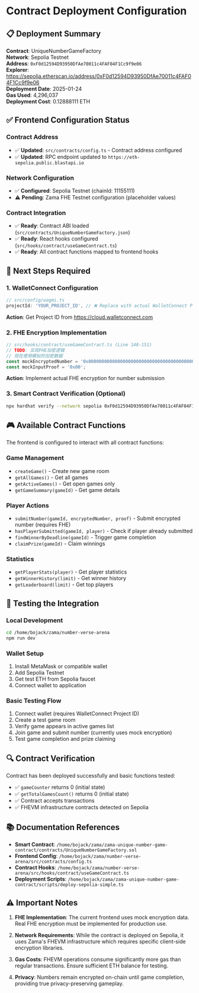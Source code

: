 # Contract Deployment Configuration

## 📋 Deployment Summary

**Contract**: UniqueNumberGameFactory  
**Network**: Sepolia Testnet  
**Address**: `0xF0d12594D93950DfAe70011c4FAF04F1Cc9f9e06`  
**Explorer**: https://sepolia.etherscan.io/address/0xF0d12594D93950DfAe70011c4FAF04F1Cc9f9e06  
**Deployment Date**: 2025-01-24  
**Gas Used**: 4,296,037  
**Deployment Cost**: 0.12888111 ETH  

## ✅ Frontend Configuration Status

### Contract Address
- ✅ **Updated**: `src/contracts/config.ts` - Contract address configured
- ✅ **Updated**: RPC endpoint updated to `https://eth-sepolia.public.blastapi.io`

### Network Configuration
- ✅ **Configured**: Sepolia Testnet (chainId: 11155111)
- ⚠️ **Pending**: Zama FHE Testnet configuration (placeholder values)

### Contract Integration
- ✅ **Ready**: Contract ABI loaded (`src/contracts/UniqueNumberGameFactory.json`)
- ✅ **Ready**: React hooks configured (`src/hooks/contract/useGameContract.ts`)
- ✅ **Ready**: All contract functions mapped to frontend hooks

## 🔧 Next Steps Required

### 1. WalletConnect Configuration
```typescript
// src/config/wagmi.ts
projectId: 'YOUR_PROJECT_ID', // ❌ Replace with actual WalletConnect Project ID
```
**Action**: Get Project ID from https://cloud.walletconnect.com

### 2. FHE Encryption Implementation
```typescript
// src/hooks/contract/useGameContract.ts (Line 148-151)
// TODO: 实现FHE加密逻辑
// 现在使用模拟的加密数据
const mockEncryptedNumber = '0x0000000000000000000000000000000000000000000000000000000000000000';
const mockInputProof = '0x00';
```
**Action**: Implement actual FHE encryption for number submission

### 3. Smart Contract Verification (Optional)
```bash
npx hardhat verify --network sepolia 0xF0d12594D93950DfAe70011c4FAF04F1Cc9f9e06
```

## 🎮 Available Contract Functions

The frontend is configured to interact with all contract functions:

### Game Management
- `createGame()` - Create new game room
- `getAllGames()` - Get all games
- `getActiveGames()` - Get open games only
- `getGameSummary(gameId)` - Get game details

### Player Actions
- `submitNumber(gameId, encryptedNumber, proof)` - Submit encrypted number (requires FHE)
- `hasPlayerSubmitted(gameId, player)` - Check if player already submitted
- `findWinnerByDeadline(gameId)` - Trigger game completion
- `claimPrize(gameId)` - Claim winnings

### Statistics
- `getPlayerStats(player)` - Get player statistics
- `getWinnerHistory(limit)` - Get winner history
- `getLeaderboard(limit)` - Get top players

## 🚀 Testing the Integration

### Local Development
```bash
cd /home/bojack/zama/number-verse-arena
npm run dev
```

### Wallet Setup
1. Install MetaMask or compatible wallet
2. Add Sepolia Testnet
3. Get test ETH from Sepolia faucet
4. Connect wallet to application

### Basic Testing Flow
1. Connect wallet (requires WalletConnect Project ID)
2. Create a test game room
3. Verify game appears in active games list
4. Join game and submit number (currently uses mock encryption)
5. Test game completion and prize claiming

## 🔍 Contract Verification

Contract has been deployed successfully and basic functions tested:
- ✅ `gameCounter` returns 0 (initial state)
- ✅ `getTotalGamesCount()` returns 0 (initial state)
- ✅ Contract accepts transactions
- ✅ FHEVM infrastructure contracts detected on Sepolia

## 📚 Documentation References

- **Smart Contract**: `/home/bojack/zama/zama-unique-number-game-contract/contracts/UniqueNumberGameFactory.sol`
- **Frontend Config**: `/home/bojack/zama/number-verse-arena/src/contracts/config.ts`
- **Contract Hooks**: `/home/bojack/zama/number-verse-arena/src/hooks/contract/useGameContract.ts`
- **Deployment Scripts**: `/home/bojack/zama/zama-unique-number-game-contract/scripts/deploy-sepolia-simple.ts`

## ⚠️ Important Notes

1. **FHE Implementation**: The current frontend uses mock encryption data. Real FHE encryption must be implemented for production use.

2. **Network Requirements**: While the contract is deployed on Sepolia, it uses Zama's FHEVM infrastructure which requires specific client-side encryption libraries.

3. **Gas Costs**: FHEVM operations consume significantly more gas than regular transactions. Ensure sufficient ETH balance for testing.

4. **Privacy**: Numbers remain encrypted on-chain until game completion, providing true privacy-preserving gameplay.